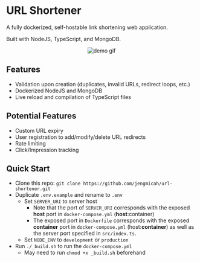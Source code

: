 # URL Shortener

A fully dockerized, self-hostable link shortening web application.

Built with NodeJS, TypeScript, and MongoDB.

<p align="center">
  <img src="https://github.com/jengmicah/url-shortener/blob/master/images/demo.gif?raw=true" alt="demo gif">
</p>

## Features

- Validation upon creation (duplicates, invalid URLs, redirect loops, etc.)
- Dockerized NodeJS and MongoDB
- Live reload and compilation of TypeScript files

## Potential Features

- Custom URL expiry
- User registration to add/modify/delete URL redirects
- Rate limiting
- Click/Impression tracking

## Quick Start

- Clone this repo: `git clone https://github.com/jengmicah/url-shortener.git`
- Duplicate `.env.example` and rename to `.env`
  - Set `SERVER_URI` to server host
    - Note that the port of `SERVER_URI` corresponds with the exposed **host** port in `docker-compose.yml` (**host**:container)
    - The exposed port in `Dockerfile` corresponds with the exposed **container** port in `docker-compose.yml` (host:**container**) as well as the server port specified in `src/index.ts`.
  - Set `NODE_ENV` to `development` or `production`
- Run `./_build.sh` to run the `docker-compose.yml`
  - May need to run `chmod +x _build.sh` beforehand
